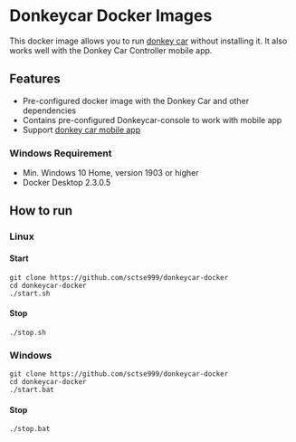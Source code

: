 # Donkeycar Docker Images
This docker image allows you to run [donkey car](http://donkeycar.com/) without installing it. It also works well with the Donkey Car Controller mobile app.

## Features
- Pre-configured docker image with the Donkey Car and other dependencies
- Contains pre-configured Donkeycar-console[](https://github.com/robocarstore/donkeycar-console) to work with mobile app
- Support [donkey car mobile app](https://medium.com/robocar-store/robocar-controller-quick-start-guide-bdf8cb16d7ce)


### Windows Requirement
- Min. Windows 10 Home, version 1903 or higher
- Docker Desktop 2.3.0.5

## How to run

### Linux
#### Start
```
git clone https://github.com/sctse999/donkeycar-docker
cd donkeycar-docker
./start.sh
```

#### Stop
```
./stop.sh
```

### Windows
```
git clone https://github.com/sctse999/donkeycar-docker
cd donkeycar-docker
./start.bat
```

#### Stop
```
./stop.bat
```

